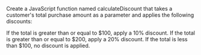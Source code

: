 Create a JavaScript function named calculateDiscount that takes a customer's total purchase amount as a parameter and applies the following discounts:

If the total is greater than or equal to $100, apply a 10% discount.
If the total is greater than or equal to $200, apply a 20% discount.
If the total is less than $100, no discount is applied.

